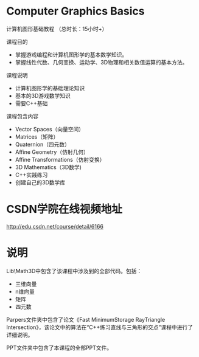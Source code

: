 ﻿# Computer Graphics Basics
计算机图形基础教程 （总时长：15小时+）

课程目的
- 掌握游戏编程和计算机图形学的基本数学知识。
- 掌握线性代数、几何变换、运动学、3D物理和相关数值运算的基本方法。

课程说明
- 计算机图形学的基础理论知识
- 基本的3D游戏数学知识
- 需要C++基础

课程包含内容
- Vector Spaces（向量空间）
- Matrices（矩阵）
- Quaternion（四元数）
- Affine Geometry（仿射几何）
- Affine Transformations（仿射变换）
- 3D Mathematics（3D数学)
- C++实践练习
- 创建自己的3D数学库


# CSDN学院在线视频地址 
http://edu.csdn.net/course/detail/6166


# 说明
Lib\Math3D中包含了该课程中涉及到的全部代码。包括：
- 三维向量
- n维向量
- 矩阵
- 四元数

Parpers文件夹中包含了论文《Fast MinimumStorage RayTriangle Intersection》，该论文中的算法在“C++练习直线与三角形的交点”课程中进行了详细说明。

PPT文件夹中包含了本课程的全部PPT文件。
